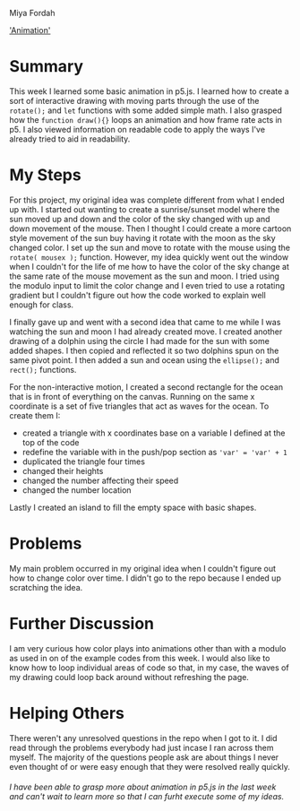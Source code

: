 Miya Fordah

['Animation'](https://mafordah.github.io/120-work/hw-5/)

# Summary

This week I learned some basic animation in p5.js. I learned how to create a sort of interactive drawing with moving parts through the use of the `rotate();` and `let` functions with some added simple math. I also grasped how the `function draw(){}` loops an animation and how frame rate acts in p5. I also viewed information on readable code to apply the ways I've already tried to aid in readability.

# My Steps

For this project, my original idea was complete different from what I ended up with. I started out wanting to create a sunrise/sunset model where the sun moved up and down and the color of the sky changed with up and down movement of the mouse. Then I thought I could create a more cartoon style movement of the sun buy having it rotate with the moon as the sky changed color. I set up the sun and move to rotate with the mouse using the `rotate( mousex );` function. However, my idea quickly went out the window when I couldn't for the life of me how to have the color of the sky change at the same rate of the mouse movement as the sun and moon. I tried using the modulo input to limit the color change and I even tried to use a rotating gradient but I couldn't figure out how the code worked to explain well enough for class.

I finally gave up and went with a second idea that came to me while I was watching the sun and moon I had already created move. I created another drawing of a dolphin using the circle I had made for the sun with some added shapes. I then copied and reflected it so two dolphins spun on the same pivot point. I then added a sun and ocean using the `ellipse();` and `rect();` functions.

For the non-interactive motion, I created a second rectangle for the ocean that is in front of everything on the canvas. Running on the same x coordinate is a set of five triangles that act as waves for the ocean. To create them I:

* created a triangle with x coordinates base on a variable I defined at the top of the code
* redefine the variable with in the push/pop section as `'var' = 'var' + 1`
* duplicated the triangle four times
* changed their heights
* changed the number affecting their speed
* changed the number location

Lastly I created an island to fill the empty space with basic shapes.

# Problems

My main problem occurred in my original idea when I couldn't figure out how to change color over time. I didn't go to the repo because I ended up scratching the idea.

# Further Discussion

I am very curious how color plays into animations other than with a modulo as used in on of the example codes from this week. I would also like to know how to loop individual areas of code so that, in my case, the waves of my drawing could loop back around without refreshing the page.

# Helping Others

There weren't any unresolved questions in the repo when I got to it. I did read through the problems everybody had just incase I ran across them myself. The majority of the questions people ask are about things I never even thought of or were easy enough that they were resolved really quickly.

###### I have been able to grasp more about animation in p5.js in the last week and can't wait to learn more so that I can furht execute some of my ideas.
